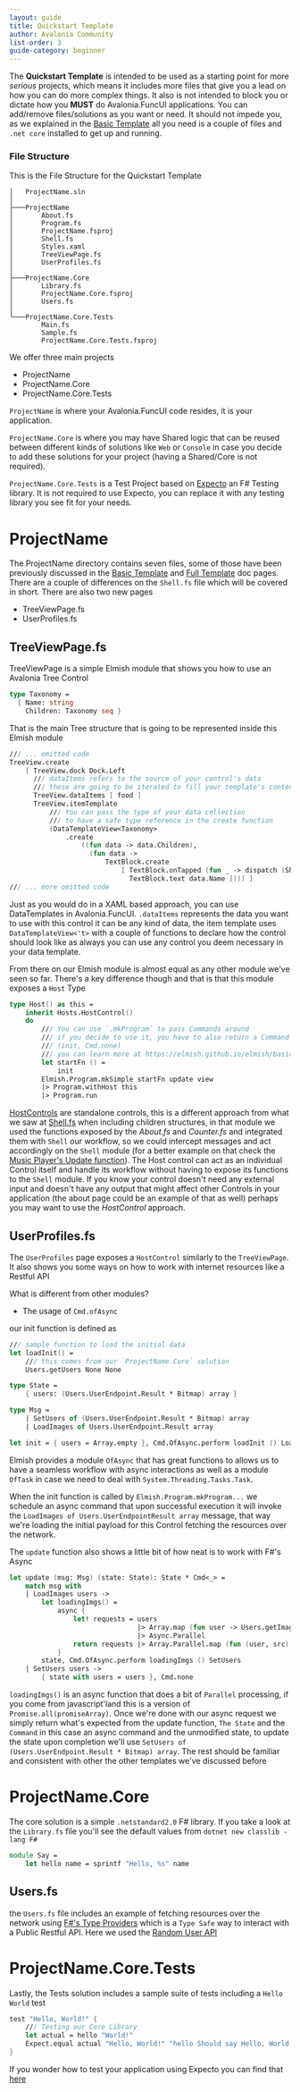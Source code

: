 ```yaml
---
layout: guide
title: Quickstart Template
author: Avalonia Community
list-order: 3
guide-category: beginner
---
```


The **Quickstart Template** is intended to be used as a starting point for more *serious* projects, which means it includes more files that give you a lead on how you can do more complex things. It also is not intended to block you or dictate how you **MUST** do Avalonia.FuncUI applications. You can add/remove files/solutions as you want or need. It should not impede you, as we explained in the [Basic Template](./Basic-Template.html) all you need is a couple of files and `.net core` installed to get up and running.

### File Structure
This is the File Structure for the Quickstart Template
```
│   ProjectName.sln
│
├───ProjectName
│       About.fs
│       Program.fs
│       ProjectName.fsproj
│       Shell.fs
│       Styles.xaml
│       TreeViewPage.fs
│       UserProfiles.fs
│
├───ProjectName.Core
│       Library.fs
│       ProjectName.Core.fsproj
│       Users.fs
│
└───ProjectName.Core.Tests
        Main.fs
        Sample.fs
        ProjectName.Core.Tests.fsproj
```
We offer three main projects
- ProjectName
- ProjectName.Core
- ProjectName.Core.Tests

`ProjectName` is where your Avalonia.FuncUI code resides, it is your application. 

`ProjectName.Core` is where you may have Shared logic that can be reused between different kinds of solutions like `Web` or `Console` in case you decide to add these solutions for your project (having a Shared/Core is not required).

`ProjectName.Core.Tests` is a Test Project based on [Expecto](https://github.com/haf/expecto) an F# Testing library. It is not required to use Expecto, you can replace it with any testing library you see fit for your needs.

# ProjectName
The ProjectName directory contains seven files, some of those have been previously discussed in the [Basic Template](./Basic-Template.html) and [Full Template](./Full-Template.html) doc pages. There are a couple of differences on the `Shell.fs` file which will be covered in short. There are also two new pages

- TreeViewPage.fs
- UserProfiles.fs

## TreeViewPage.fs
TreeViewPage is a simple Elmish module that shows you how to use an Avalonia Tree Control
```fsharp
type Taxonomy =
  { Name: string
    Children: Taxonomy seq }
```
That is the main Tree structure that is going to be represented inside this Elmish module

```fsharp
/// ... omitted code
TreeView.create
    [ TreeView.dock Dock.Left
      /// dataItems refers to the source of your control's data
      /// these are going to be iterated to fill your template's contents
      TreeView.dataItems [ food ]
      TreeView.itemTemplate
          /// You can pass the type of your data collection
          /// to have a safe type reference in the create function
          (DataTemplateView<Taxonomy>
              .create
                  ((fun data -> data.Children),
                    (fun data ->
                        TextBlock.create
                            [ TextBlock.onTapped (fun _ -> dispatch (ShowDetail data))
                              TextBlock.text data.Name ]))) ]
/// ... more omitted code
```
Just as you would do in a XAML based approach, you can use DataTemplates in Avalonia.FuncUI.
`.dataItems` represents the data you want to use with this control it can be any kind of data, the item template uses `DataTemplateView<'t>` with a couple of functions to declare how the control should look like
as always you can use any control you deem necessary in your data template.

From there on our Elmish module is almost equal as any other module we've seen so far. There's a key difference though and that is that this module exposes a `Host` Type

```fsharp
type Host() as this =
    inherit Hosts.HostControl()
    do
        /// You can use `.mkProgram` to pass Commands around
        /// if you decide to use it, you have to also return a Command in the initFn
        /// (init, Cmd.none)
        /// you can learn more at https://elmish.github.io/elmish/basics.html
        let startFn () =
            init
        Elmish.Program.mkSimple startFn update view
        |> Program.withHost this
        |> Program.run
```
[HostControls](https://github.com/AvaloniaCommunity/Avalonia.FuncUI/blob/master/src/Avalonia.FuncUI/Components/Hosts.fs#L24) are standalone controls, this is a different approach from what we saw at [Shell.fs](./Full-Template.html#shellfs) when including children structures, in that module we used the functions exposed by the *About.fs* and *Counter.fs* and integrated them with `Shell` our workflow, so we could intercept messages and act accordingly on the `Shell` module (for a better example on that check the [Music Player's Update function](https://github.com/AvaloniaCommunity/Avalonia.FuncUI/blob/master/src/Examples/Examples.MusicPlayer/Shell.fs#L109)). The Host control can act as an individual Control itself and handle its workflow without having to expose its functions to the `Shell` module. If you know your control doesn't need any external input and doesn't have any output that might affect other Controls in your application (the about page could be an example of that as well) perhaps you may want to use the *HostControl* approach.

## UserProfiles.fs
The `UserProfiles` page exposes a `HostControl` similarly to the `TreeViewPage`. It also shows you some ways on how to work with internet resources like a Restful API

What is different from other modules? 
- The usage of `Cmd.ofAsync`

our init function is defined as 
```fsharp
/// sample function to load the initial data
let loadInit() =
    /// this comes from our `ProjectName.Core` solution
    Users.getUsers None None

type State =
    { users: (Users.UserEndpoint.Result * Bitmap) array }

type Msg =
    | SetUsers of (Users.UserEndpoint.Result * Bitmap) array
    | LoadImages of Users.UserEndpoint.Result array

let init = { users = Array.empty }, Cmd.OfAsync.perform loadInit () LoadImages
```
Elmish provides a module `OfAsync` that has great functions to allows us to have a seamless workflow with async interactions as well as a module `OfTask` in case we need to deal with `System.Threading.Tasks.Task`.

When the init function is called by `Elmish.Program.mkProgram...` we schedule an async command that upon successful execution it will invoke the `LoadImages of Users.UserEndpointResult array` message, that way we're loading the initial payload for this Control fetching the resources over the network.

The `update` function also shows a little bit of how neat is to work with F#'s Async

```fsharp
let update (msg: Msg) (state: State): State * Cmd<_> =
    match msg with
    | LoadImages users ->
        let loadingImgs() =
            async {
                let! requests = users
                                |> Array.map (fun user -> Users.getImageFromUrl user user.Picture.Large)
                                |> Async.Parallel
                return requests |> Array.Parallel.map (fun (user, src) -> user, new Bitmap(src))
            }
        state, Cmd.OfAsync.perform loadingImgs () SetUsers
    | SetUsers users ->
        { state with users = users }, Cmd.none
```
`loadingImgs()` is an async function that does a bit of `Parallel` processing, if you come from javascript'land this is a version of `Promise.all(promiseArray)`. Once we're done with our async request we simply return what's expected from the update function, `The State` and the `Command` in this case an async command and the unmodified state, to update the state upon completion we'll use `SetUsers of (Users.UserEndpoint.Result * Bitmap) array`. The rest should be familiar and consistent with other the other templates we've discussed before

# ProjectName.Core
The core solution is a simple `.netstandard2.0` F# library. If you take a look at the `Library.fs` file you'll see the default values from `dotnet new classlib -lang F#`
```fsharp
module Say =
    let hello name = sprintf "Hello, %s" name
```
## Users.fs
the `Users.fs` file includes an example of fetching resources over the network using [F#'s Type Providers](https://fsharp.github.io/FSharp.Data/) which is a `Type Safe` way to interact with a Public Restful API. Here we used the [Random User API](https://randomuser.me/)


# ProjectName.Core.Tests
Lastly, the Tests solution includes a sample suite of tests including a `Hello World` test
```fsharp
test "Hello, World!" {
    /// Testing our Core Library
    let actual = hello "World!"
    Expect.equal actual "Hello, World!" "hello Should say Hello, World!"
}
```
If you wonder how to test your application using Expecto you can find that [here](./Unit-Testing-Avalonia-FuncUI-Apps.html)


